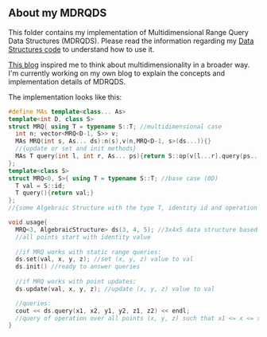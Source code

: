 ## About my MDRQDS
This folder contains my implementation of Multidimensional Range Query Data Structures (MDRQDS). Please read the information regarding my 
[Data Structures code](https://github.com/arthur9548/Competitive-Programming/blob/main/Code/DataStructures/README.md) to understand how to use it.

[This blog](https://codeforces.com/blog/entry/64914) inspired me to think about multidimensionality in a broader way. 
I'm currently working on my own blog to explain the concepts and implementation details of MDRQDS.

The implementation looks like this:
```c++
#define MAs template<class... As>
template<int D, class S>
struct MRQ{ using T = typename S::T; //multidimensional case
  int n; vector<MRQ<D-1, S>> v;
  MAs MRQ(int s, As... ds):n(s),v(n,MRQ<D-1, s>(ds...)){}
  //{update or set and init methods}
  MAs T query(int l, int r, As... ps){return S::op(v[l...r].query(ps...));}
};
template<class S>
struct MRQ<0, S>{ using T = typename S::T; //base case (0D)
  T val = S::id;
  T query(){return val;}
};
//{some Algebraic Structure with the type T, identity id and operation op}

void usage{
  MRQ<3, AlgebraicStructure> ds(3, 4, 5); //3x4x5 data structure based on this Algebraic Structure
  //all points start with identity value
  
  //if MRQ works with static range queries:
  ds.set(val, x, y, z); //set (x, y, z) value to val
  ds.init() //ready to answer queries
  
  //if MRQ works with point updates:
  ds.update(val, x, y, z); //update (x, y, z) value to val

  //queries:
  cout << ds.query(x1, x2, y1, y2, z1, z2) << endl;
  //query of operation over all points (x, y, z) such that x1 <= x <= x2, y1 <= y <= y2 and z1 <= z <= z2
}
```

